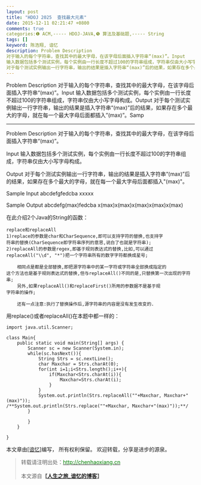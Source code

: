 ```yaml
---
layout: post
title: "HDOJ 2025  查找最大元素"
date: 2015-12-11 02:21:47 +0800
comments: true
categories:❶ ACM,----- HDOJ-JAVA,❺ 算法及基础题,----- String
tags: []
keyword: 陈浩翔, 谙忆
description: Problem Description 
对于输入的每个字符串，查找其中的最大字母，在该字母后面插入字符串“(max)”。Input 
输入数据包括多个测试实例，每个实例由一行长度不超过100的字符串组成，字符串仅由大小写字母构成。Output 
对于每个测试实例输出一行字符串，输出的结果是插入字符串“(max)”后的结果，如果存在多个最大的字母，就在每一个最大字母后面都插入”(max)”。Samp 
---
```



Problem Description 
对于输入的每个字符串，查找其中的最大字母，在该字母后面插入字符串“(max)”。Input 
输入数据包括多个测试实例，每个实例由一行长度不超过100的字符串组成，字符串仅由大小写字母构成。Output 
对于每个测试实例输出一行字符串，输出的结果是插入字符串“(max)”后的结果，如果存在多个最大的字母，就在每一个最大字母后面都插入”(max)”。Samp
<!-- more -->
----------

Problem Description
对于输入的每个字符串，查找其中的最大字母，在该字母后面插入字符串“(max)”。

 

Input
输入数据包括多个测试实例，每个实例由一行长度不超过100的字符串组成，字符串仅由大小写字母构成。

 

Output
对于每个测试实例输出一行字符串，输出的结果是插入字符串“(max)”后的结果，如果存在多个最大的字母，就在每一个最大字母后面都插入"(max)"。

 

Sample Input
abcdefgfedcba
xxxxx
 

Sample Output
abcdefg(max)fedcba
x(max)x(max)x(max)x(max)x(max)


在此介绍2个Java的String的函数：

```
replace和replaceAll
1)replace的参数是char和CharSequence,即可以支持字符的替换,也支持字
符串的替换(CharSequence即字符串序列的意思,说白了也就是字符串); 
2)replaceAll的参数是regex,即基于规则表达式的替换,比如,可以通过
replaceAll("\\d", "*")把一个字符串所有的数字字符都换成星号; 

    相同点是都是全部替换,即把源字符串中的某一字符或字符串全部换成指定的
这个方法也是基于规则表达式的替换,但与replaceAll()不同的是,只替换第一次出现的字符串; 
    另外,如果replaceAll()和replaceFirst()所用的参数据不是基于规
字符串的操作; 

    还有一点注意:执行了替换操作后,源字符串的内容是没有发生改变的. 
```

用replace()或者replaceAll()在本题中都一样的：

```
import java.util.Scanner;

class Main{
    public static void main(String[] args) {
        Scanner sc = new Scanner(System.in);
        while(sc.hasNext()){
            String Strs = sc.nextLine();
            char Maxchar = Strs.charAt(0);
            for(int i=1;i<Strs.length();i++){
                if(Maxchar<Strs.charAt(i)){
                    Maxchar=Strs.charAt(i);
                }
            }
            System.out.println(Strs.replaceAll(""+Maxchar, Maxchar+"(max)"));
/**System.out.println(Strs.replace(""+Maxchar, Maxchar+"(max)"));**/
        }

        }
    }

}

```

本文章由<a href="http://chenhaoxiang.cn/">[谙忆]</a>编写， 所有权利保留。 
欢迎转载，分享是进步的源泉。
<blockquote cite='陈浩翔'>
<p background-color='#D3D3D3'>转载请注明出处：<a href='http://chenhaoxiang.cn'><font color="green">http://chenhaoxiang.cn</font></a><br><br>
本文源自<strong>【<a href='http://chenhaoxiang.cn' target='_blank'>人生之旅_谙忆的博客</a>】</strong></p>
</blockquote>
